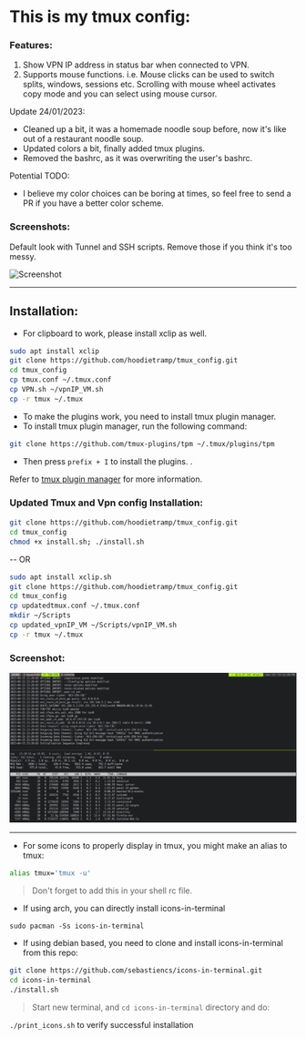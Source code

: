 # This is my tmux config:


### Features: 
1. Show VPN IP address in status bar when connected to VPN.
2. Supports mouse functions. i.e. Mouse clicks can be used to switch splits, windows, sessions etc. Scrolling with mouse wheel activates copy mode and you can select using mouse cursor.


Update 24/01/2023:
- Cleaned up a bit, it was a homemade noodle soup before, now it's like out of a restaurant noodle soup.
- Updated colors a bit, finally added tmux plugins.
- Removed the bashrc, as it was overwriting the user's bashrc. 

Potential TODO:
- I believe my color choices can be boring at times, so feel free to send a PR if you have a better color scheme.

### Screenshots:
Default look with Tunnel and SSH scripts. Remove those if you think it's too messy.

![Screenshot](https://user-images.githubusercontent.com/54495695/214239102-7efff567-275a-479e-a737-a804008823a7.png)

---

## Installation:
- For clipboard to work, please install xclip as well.  
```bash 
sudo apt install xclip
git clone https://github.com/hoodietramp/tmux_config.git
cd tmux_config
cp tmux.conf ~/.tmux.conf
cp VPN.sh ~/vpnIP_VM.sh
cp -r tmux ~/.tmux
```
- To make the plugins work, you need to install tmux plugin manager.
- To install tmux plugin manager, run the following command:
```bash
git clone https://github.com/tmux-plugins/tpm ~/.tmux/plugins/tpm
```
- Then press `prefix + I` to install the plugins.
.

Refer to [tmux plugin manager](https://github.com/tmux-plugins/tpm) for more information.

### Updated Tmux and Vpn config Installation:

```bash
git clone https://github.com/hoodietramp/tmux_config.git
cd tmux_config
chmod +x install.sh; ./install.sh
```
-- OR 

```bash
sudo apt install xclip.sh
git clone https://github.com/hoodietramp/tmux_config.git
cd tmux_config
cp updatedtmux.conf ~/.tmux.conf
mkdir ~/Scripts
cp updated_vpnIP_VM ~/Scripts/vpnIP_VM.sh
cp -r tmux ~/.tmux
```

### Screenshot: 

![Screenshot](images/updated_tmux.png)

---

- For some icons to properly display in tmux, you might make an alias to tmux:
```bash
alias tmux='tmux -u'
```
> Don't forget to add this in your shell rc file.

- If using arch, you can directly install icons-in-terminal

```
sudo pacman -Ss icons-in-terminal
```
- If using debian based, you need to clone and install icons-in-terminal from this repo:
```bash
git clone https://github.com/sebastiencs/icons-in-terminal.git
cd icons-in-terminal
./install.sh
```
> Start new terminal, and `cd icons-in-terminal` directory and do:

`./print_icons.sh` to verify successful installation